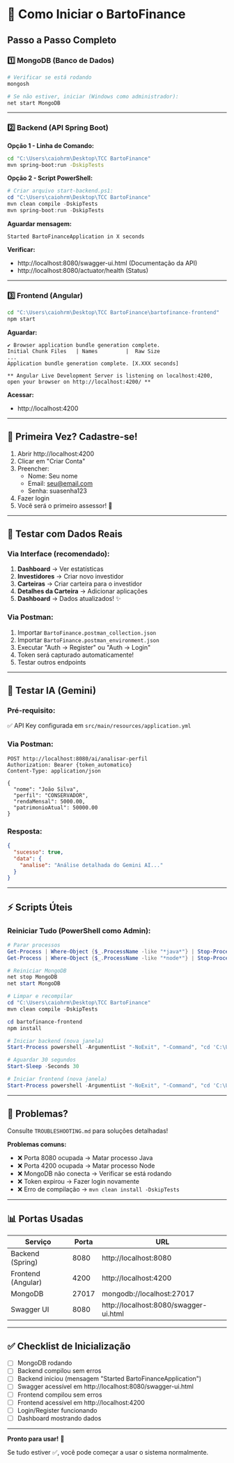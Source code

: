 # 🚀 Como Iniciar o BartoFinance

## Passo a Passo Completo

### 1️⃣ MongoDB (Banco de Dados)
```bash
# Verificar se está rodando
mongosh

# Se não estiver, iniciar (Windows como administrador):
net start MongoDB
```

---

### 2️⃣ Backend (API Spring Boot)

**Opção 1 - Linha de Comando:**
```bash
cd "C:\Users\caiohrm\Desktop\TCC BartoFinance"
mvn spring-boot:run -DskipTests
```

**Opção 2 - Script PowerShell:**
```powershell
# Criar arquivo start-backend.ps1:
cd "C:\Users\caiohrm\Desktop\TCC BartoFinance"
mvn clean compile -DskipTests
mvn spring-boot:run -DskipTests
```

**Aguardar mensagem:**
```
Started BartoFinanceApplication in X seconds
```

**Verificar:**
- http://localhost:8080/swagger-ui.html (Documentação da API)
- http://localhost:8080/actuator/health (Status)

---

### 3️⃣ Frontend (Angular)

```bash
cd "C:\Users\caiohrm\Desktop\TCC BartoFinance\bartofinance-frontend"
npm start
```

**Aguardar:**
```
✔ Browser application bundle generation complete.
Initial Chunk Files   | Names         |  Raw Size
...
Application bundle generation complete. [X.XXX seconds]

** Angular Live Development Server is listening on localhost:4200, open your browser on http://localhost:4200/ **
```

**Acessar:**
- http://localhost:4200

---

## 📝 Primeira Vez? Cadastre-se!

1. Abrir http://localhost:4200
2. Clicar em "Criar Conta"
3. Preencher:
   - Nome: Seu nome
   - Email: seu@email.com
   - Senha: suasenha123
4. Fazer login
5. Você será o primeiro assessor! 🎉

---

## 🧪 Testar com Dados Reais

### Via Interface (recomendado):
1. **Dashboard** → Ver estatísticas
2. **Investidores** → Criar novo investidor
3. **Carteiras** → Criar carteira para o investidor
4. **Detalhes da Carteira** → Adicionar aplicações
5. **Dashboard** → Dados atualizados! ✨

### Via Postman:
1. Importar `BartoFinance.postman_collection.json`
2. Importar `BartoFinance.postman_environment.json`
3. Executar "Auth → Register" ou "Auth → Login"
4. Token será capturado automaticamente!
5. Testar outros endpoints

---

## 🤖 Testar IA (Gemini)

### Pré-requisito:
✅ API Key configurada em `src/main/resources/application.yml`

### Via Postman:
```http
POST http://localhost:8080/ai/analisar-perfil
Authorization: Bearer {token_automatico}
Content-Type: application/json

{
  "nome": "João Silva",
  "perfil": "CONSERVADOR",
  "rendaMensal": 5000.00,
  "patrimonioAtual": 50000.00
}
```

### Resposta:
```json
{
  "sucesso": true,
  "data": {
    "analise": "Análise detalhada do Gemini AI..."
  }
}
```

---

## ⚡ Scripts Úteis

### Reiniciar Tudo (PowerShell como Admin):
```powershell
# Parar processos
Get-Process | Where-Object {$_.ProcessName -like "*java*"} | Stop-Process -Force
Get-Process | Where-Object {$_.ProcessName -like "*node*"} | Stop-Process -Force

# Reiniciar MongoDB
net stop MongoDB
net start MongoDB

# Limpar e recompilar
cd "C:\Users\caiohrm\Desktop\TCC BartoFinance"
mvn clean compile -DskipTests

cd bartofinance-frontend
npm install

# Iniciar backend (nova janela)
Start-Process powershell -ArgumentList "-NoExit", "-Command", "cd 'C:\Users\caiohrm\Desktop\TCC BartoFinance'; mvn spring-boot:run -DskipTests"

# Aguardar 30 segundos
Start-Sleep -Seconds 30

# Iniciar frontend (nova janela)
Start-Process powershell -ArgumentList "-NoExit", "-Command", "cd 'C:\Users\caiohrm\Desktop\TCC BartoFinance\bartofinance-frontend'; npm start"
```

---

## 🐛 Problemas?

Consulte `TROUBLESHOOTING.md` para soluções detalhadas!

**Problemas comuns:**
- ❌ Porta 8080 ocupada → Matar processo Java
- ❌ Porta 4200 ocupada → Matar processo Node
- ❌ MongoDB não conecta → Verificar se está rodando
- ❌ Token expirou → Fazer login novamente
- ❌ Erro de compilação → `mvn clean install -DskipTests`

---

## 📊 Portas Usadas

| Serviço | Porta | URL |
|---------|-------|-----|
| Backend (Spring) | 8080 | http://localhost:8080 |
| Frontend (Angular) | 4200 | http://localhost:4200 |
| MongoDB | 27017 | mongodb://localhost:27017 |
| Swagger UI | 8080 | http://localhost:8080/swagger-ui.html |

---

## ✅ Checklist de Inicialização

- [ ] MongoDB rodando
- [ ] Backend compilou sem erros
- [ ] Backend iniciou (mensagem "Started BartoFinanceApplication")
- [ ] Swagger acessível em http://localhost:8080/swagger-ui.html
- [ ] Frontend compilou sem erros
- [ ] Frontend acessível em http://localhost:4200
- [ ] Login/Register funcionando
- [ ] Dashboard mostrando dados

---

**Pronto para usar!** 🎉

Se tudo estiver ✅, você pode começar a usar o sistema normalmente.

